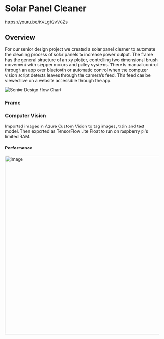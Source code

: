 # Solar Panel Cleaner
https://youtu.be/KXLgfQvVGZs

## Overview

For our senior design project we created a solar panel cleaner to automate the cleaning process of solar panels to increase power output. The frame has the general structure of an xy plotter, controlling two dimensional brush movement with stepper motors and pulley systems. There is manual control through an app over bluetooth or automatic control when the computer vision script detects leaves through the camera's feed. This feed can be viewed live on a website accessible through the app.  

![Senior Design Flow Chart](https://user-images.githubusercontent.com/56405905/224863019-dfdd2868-c18e-4871-9937-a7d7563f195a.png)

### Frame

### Computer Vision
Imported images in Azure Custom Vision to tag images, train and test model. Then exported as TensorFlow Lite Float to run on raspberry pi's limited RAM. 
#### Performance
<img width="584" alt="image" src="https://user-images.githubusercontent.com/56405905/224867640-75cc4b1b-b835-425c-852b-9f8817993eb1.png">



